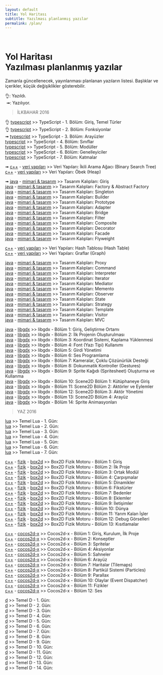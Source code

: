 ```yaml
---
layout: default
title: Yol Haritası
subtitle: Yazılması planlanmış yazılar
permalink: /plan/
---
```


<br/>
<h1 class="page-title">
    <div class="page-title__text">Yol Haritası</div>
    <div class="page-title__subtitle">
    Yazılması planlanmış yazılar
    </div>
</h1>

Zamanla güncellenecek, yayınlanması planlanan yazıların listesi. Başlıklar ve içerikler, küçük değişiklikler gösterebilir.  

👌: Yazıldı.  
&nbsp;➟: Yazılıyor.      

> İLKBAHAR 2016

👌 [typescript][cTS] >> TypeScript - 1. Bölüm: Giriş, Temel Türler  
👌 [typescript][cTS] >> TypeScript - 2. Bölüm: Fonksiyonlar  
➟ [typescript][cTS] >> TypeScript - 3. Bölüm: Arayüzler  
[typescript][cTS] >> TypeScript - 4. Bölüm: Sınıflar  
[typescript][cTS] >> TypeScript - 5. Bölüm: Modüller  
[typescript][cTS] >> TypeScript - 6. Bölüm: Genelleyiciler  
[typescript][cTS] >> TypeScript - 7. Bölüm: Katmalar  

➟ [c++][cCPP] - [veri yapıları][cVY] >> Veri Yapıları: İkili Arama Ağacı (Binary Search Tree)  
[c++][cCPP] - [veri yapıları][cVY] >> Veri Yapıları: Öbek (Heap)  

➟ [java][cJAVA] - [mimari & tasarım][cMT] >> Tasarım Kalıpları: Giriş  
[java][cJAVA] - [mimari & tasarım][cMT] >> Tasarım Kalıpları: Factory & Abstract Factory  
[java][cJAVA] - [mimari & tasarım][cMT] >> Tasarım Kalıpları: Singleton  
[java][cJAVA] - [mimari & tasarım][cMT] >> Tasarım Kalıpları: Builder  
[java][cJAVA] - [mimari & tasarım][cMT] >> Tasarım Kalıpları: Prototype  
[java][cJAVA] - [mimari & tasarım][cMT] >> Tasarım Kalıpları: Adapter  
[java][cJAVA] - [mimari & tasarım][cMT] >> Tasarım Kalıpları: Bridge  
[java][cJAVA] - [mimari & tasarım][cMT] >> Tasarım Kalıpları: Filter  
[java][cJAVA] - [mimari & tasarım][cMT] >> Tasarım Kalıpları: Composite  
[java][cJAVA] - [mimari & tasarım][cMT] >> Tasarım Kalıpları: Decorator  
[java][cJAVA] - [mimari & tasarım][cMT] >> Tasarım Kalıpları: Facade  
[java][cJAVA] - [mimari & tasarım][cMT] >> Tasarım Kalıpları: Flyweight  

[c++][cCPP] - [veri yapıları][cVY] >> Veri Yapıları: Hash Tablosu (Hash Table)  
[c++][cCPP] - [veri yapıları][cVY] >> Veri Yapıları: Graflar (Graph)  

[java][cJAVA] - [mimari & tasarım][cMT] >> Tasarım Kalıpları: Proxy   
[java][cJAVA] - [mimari & tasarım][cMT] >> Tasarım Kalıpları: Command  
[java][cJAVA] - [mimari & tasarım][cMT] >> Tasarım Kalıpları: Interpreter  
[java][cJAVA] - [mimari & tasarım][cMT] >> Tasarım Kalıpları: Iterator  
[java][cJAVA] - [mimari & tasarım][cMT] >> Tasarım Kalıpları: Mediator  
[java][cJAVA] - [mimari & tasarım][cMT] >> Tasarım Kalıpları: Memento   
[java][cJAVA] - [mimari & tasarım][cMT] >> Tasarım Kalıpları: Observer  
[java][cJAVA] - [mimari & tasarım][cMT] >> Tasarım Kalıpları: State  
[java][cJAVA] - [mimari & tasarım][cMT] >> Tasarım Kalıpları: Strategy  
[java][cJAVA] - [mimari & tasarım][cMT] >> Tasarım Kalıpları: Template  
[java][cJAVA] - [mimari & tasarım][cMT] >> Tasarım Kalıpları: Visitor   
[java][cJAVA] - [mimari & tasarım][cMT] >> Tasarım Kalıpları: MVC  

[java][cJAVA] - [libgdx][cLIBGDX] >> libgdx - Bölüm 1: Giriş, Geliştirme Ortamı  
[java][cJAVA] - [libgdx][cLIBGDX] >> libgdx - Bölüm 2: İlk Projenin Oluşturulması  
[java][cJAVA] - [libgdx][cLIBGDX] >> libgdx - Bölüm 3: Koordinat Sistemi, Kaplama Yüklenmesi  
[java][cJAVA] - [libgdx][cLIBGDX] >> libgdx - Bölüm 4: Font (Yazı Tipi) Kullanımı  
[java][cJAVA] - [libgdx][cLIBGDX] >> libgdx - Bölüm 5: Girdi Yönetimi  
[java][cJAVA] - [libgdx][cLIBGDX] >> libgdx - Bölüm 6: Ses Programlama  
[java][cJAVA] - [libgdx][cLIBGDX] >> libgdx - Bölüm 7: Kameralar, Çoklu Çözünürlük Desteği  
[java][cJAVA] - [libgdx][cLIBGDX] >> libgdx - Bölüm 8: Dokunmatik Kontroller (Gestures)  
[java][cJAVA] - [libgdx][cLIBGDX] >> libgdx - Bölüm 9: Sprite Kağıdı (Spritesheet) Oluşturma ve Kullanma  
[java][cJAVA] - [libgdx][cLIBGDX] >> libgdx - Bölüm 10: Scene2D Bölüm 1: Kütüphaneye Giriş  
[java][cJAVA] - [libgdx][cLIBGDX] >> libgdx - Bölüm 11: Scene2D Bölüm 2: Aktörler ve Eylemler  
[java][cJAVA] - [libgdx][cLIBGDX] >> libgdx - Bölüm 12: Scene2D Bölüm 3: Aktör Yönetimi  
[java][cJAVA] - [libgdx][cLIBGDX] >> libgdx - Bölüm 13: Scene2D Bölüm 4: Arayüz  
[java][cJAVA] - [libgdx][cLIBGDX] >> libgdx - Bölüm 14: Sprite Animasyonları  

> YAZ 2016

[lua][cLUA] >> Temel Lua - 1. Gün:  
[lua][cLUA] >> Temel Lua - 2. Gün:  
[lua][cLUA] >> Temel Lua - 3. Gün:  
[lua][cLUA] >> Temel Lua - 4. Gün:  
[lua][cLUA] >> Temel Lua - 5. Gün:  
[lua][cLUA] >> Temel Lua - 6. Gün:  
[lua][cLUA] >> Temel Lua - 7. Gün:  

[c++][cCPP] - [fizik][cFIZ] - [box2d][cBOX2D] >> Box2D Fizik Motoru - Bölüm 1: Giriş  
[c++][cCPP] - [fizik][cFIZ] - [box2d][cBOX2D] >> Box2D Fizik Motoru - Bölüm 2: İlk Proje  
[c++][cCPP] - [fizik][cFIZ] - [box2d][cBOX2D] >> Box2D Fizik Motoru - Bölüm 3: Ortak Modül  
[c++][cCPP] - [fizik][cFIZ] - [box2d][cBOX2D] >> Box2D Fizik Motoru - Bölüm 4: Çarpışmalar  
[c++][cCPP] - [fizik][cFIZ] - [box2d][cBOX2D] >> Box2D Fizik Motoru - Bölüm 5: Dinamikler  
[c++][cCPP] - [fizik][cFIZ] - [box2d][cBOX2D] >> Box2D Fizik Motoru - Bölüm 6: Fikstürler  
[c++][cCPP] - [fizik][cFIZ] - [box2d][cBOX2D] >> Box2D Fizik Motoru - Bölüm 7: Bedenler  
[c++][cCPP] - [fizik][cFIZ] - [box2d][cBOX2D] >> Box2D Fizik Motoru - Bölüm 8: Eklemler  
[c++][cCPP] - [fizik][cFIZ] - [box2d][cBOX2D] >> Box2D Fizik Motoru - Bölüm 9: İletişimler  
[c++][cCPP] - [fizik][cFIZ] - [box2d][cBOX2D] >> Box2D Fizik Motoru - Bölüm 10: Dünya  
[c++][cCPP] - [fizik][cFIZ] - [box2d][cBOX2D] >> Box2D Fizik Motoru - Bölüm 11: Yarım Kalan İşler  
[c++][cCPP] - [fizik][cFIZ] - [box2d][cBOX2D] >> Box2D Fizik Motoru - Bölüm 12: Debug Görselleri  
[c++][cCPP] - [fizik][cFIZ] - [box2d][cBOX2D] >> Box2D Fizik Motoru - Bölüm 13: Kısıtlamalar  

[c++][cCPP] - [cocos2d-x][cCOCOS] >> Cocos2d-x - Bölüm 1: Giriş, Kurulum, İlk Proje  
[c++][cCPP] - [cocos2d-x][cCOCOS] >> Cocos2d-x - Bölüm 2: Konseptler  
[c++][cCPP] - [cocos2d-x][cCOCOS] >> Cocos2d-x - Bölüm 3: Spritelar  
[c++][cCPP] - [cocos2d-x][cCOCOS] >> Cocos2d-x - Bölüm 4: Aksiyonlar  
[c++][cCPP] - [cocos2d-x][cCOCOS] >> Cocos2d-x - Bölüm 5: Sahneler  
[c++][cCPP] - [cocos2d-x][cCOCOS] >> Cocos2d-x - Bölüm 6: Arayüz  
[c++][cCPP] - [cocos2d-x][cCOCOS] >> Cocos2d-x - Bölüm 7: Haritalar (Tilemaps)  
[c++][cCPP] - [cocos2d-x][cCOCOS] >> Cocos2d-x - Bölüm 8: Partikül Sistemi (Particles)  
[c++][cCPP] - [cocos2d-x][cCOCOS] >> Cocos2d-x - Bölüm 9: Parallax  
[c++][cCPP] - [cocos2d-x][cCOCOS] >> Cocos2d-x - Bölüm 10: Olaylar (Event Dispatcher)  
[c++][cCPP] - [cocos2d-x][cCOCOS] >> Cocos2d-x - Bölüm 11: Fizikler  
[c++][cCPP] - [cocos2d-x][cCOCOS] >> Cocos2d-x - Bölüm 12: Ses  

[d][cD] >> Temel D - 1. Gün:  
[d][cD] >> Temel D - 2. Gün:  
[d][cD] >> Temel D - 3. Gün:  
[d][cD] >> Temel D - 4. Gün:  
[d][cD] >> Temel D - 5. Gün:  
[d][cD] >> Temel D - 6. Gün:  
[d][cD] >> Temel D - 7. Gün:  
[d][cD] >> Temel D - 8. Gün:  
[d][cD] >> Temel D - 9. Gün:  
[d][cD] >> Temel D - 10. Gün:  
[d][cD] >> Temel D - 11. Gün:  
[d][cD] >> Temel D - 12. Gün:  
[d][cD] >> Temel D - 13. Gün:  
[d][cD] >> Temel D - 14. Gün:  

[cvy]: /kategori/veriyapilari
[cmt]: /kategori/mimari&tasarim
[cd]: /kategori/d
[ccpp]: /kategori/cpp
[cpython]: /kategori/python
[cjava]: /kategori/java
[clua]: /kategori/lua
[cgenel]: /kategori/genel
[ccocos]: /kategori/cocos
[cbox2d]: /kategori/box2d
[csfml]: /kategori/sfml
[cjekyll]: /kategori/jekyll
[cemacs]: /kategori/emacs
[cmat]: /kategori/matematik
[cyz]: /kategori/yapayzeka
[clibgdx]: /kategori/libgdx
[ccsharp]: /kategori/csharp
[cwpf]: /kategori/wpf
[cfiz]: /kategori/fizik
[cdx12]: /kategori/directx
[cvulkan]: /kategori/vulkan
[cts]: /kategori/typescript